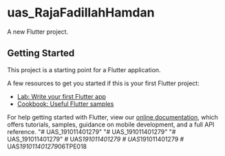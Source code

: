 # uas_RajaFadillahHamdan

A new Flutter project.

## Getting Started

This project is a starting point for a Flutter application.

A few resources to get you started if this is your first Flutter project:

- [Lab: Write your first Flutter app](https://flutter.dev/docs/get-started/codelab)
- [Cookbook: Useful Flutter samples](https://flutter.dev/docs/cookbook)

For help getting started with Flutter, view our
[online documentation](https://flutter.dev/docs), which offers tutorials,
samples, guidance on mobile development, and a full API reference.
"# UAS_191011401279" 
"# UAS_191011401279" 
"# UAS_191011401279" 
#   U A S _ 1 9 1 0 1 1 4 0 1 2 7 9  
 #   U A S _ 1 9 1 0 1 1 4 0 1 2 7 9  
 #   U A S _ 1 9 1 0 1 1 4 0 1 2 7 9 _ 0 6 T P E 0 1 8  
 